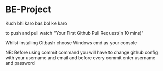# BE-Project
Kuch bhi karo bas bol ke karo

to push and pull watch "Your First Github Pull Request(in 10 mins)"

Whilst installing Gitbash choose Windows cmd as your console  

NB:   Before using commit command you will have to change github config with your username and email
and before every commit enter username and password
